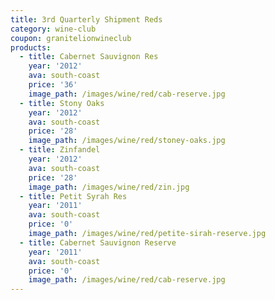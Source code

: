 ```yaml
---
title: 3rd Quarterly Shipment Reds
category: wine-club
coupon: granitelionwineclub
products:
  - title: Cabernet Sauvignon Res
    year: '2012'
    ava: south-coast
    price: '36'
    image_path: /images/wine/red/cab-reserve.jpg
  - title: Stony Oaks
    year: '2012'
    ava: south-coast
    price: '28'
    image_path: /images/wine/red/stoney-oaks.jpg
  - title: Zinfandel
    year: '2012'
    ava: south-coast
    price: '28'
    image_path: /images/wine/red/zin.jpg
  - title: Petit Syrah Res
    year: '2011'
    ava: south-coast
    price: '0'
    image_path: /images/wine/red/petite-sirah-reserve.jpg
  - title: Cabernet Sauvignon Reserve
    year: '2011'
    ava: south-coast
    price: '0'
    image_path: /images/wine/red/cab-reserve.jpg
---
```



